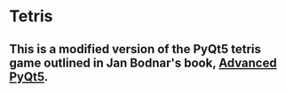 # Tetris

## This is a modified version of the PyQt5 tetris game outlined in Jan Bodnar's book, [Advanced PyQt5](http://zetcode.com/gui/pyqt5/tetris/).  